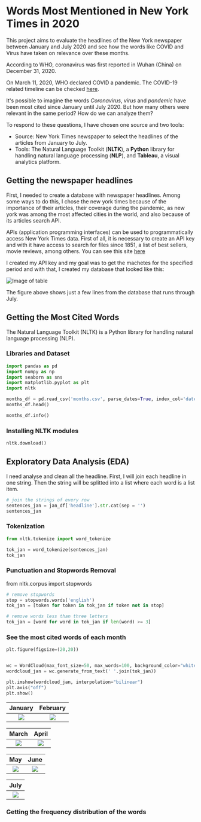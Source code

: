 # Words Most Mentioned in New York Times in 2020


This project aims to evaluate the headlines of the New York newspaper between January and July 2020 and see how the words like COVID and Virus have taken on relevance over these months. 

According to WHO, coronavirus was first reported in Wuhan (China) on December 31, 2020.

On March 11, 2020, WHO declared COVID a pandemic. The COVID-19 related timeline can be checked [here](https://www.who.int/news-room/detail/29-06-2020-covidtimeline).

It's possible to imagine the words _Coronavirus_, _virus_ and _pandemic_ have been most cited since January until July 2020. But how many others were relevant in the same period?  How do we can analyze them?

To respond to these questions, I have chosen one source and two tools:

- Source: New York Times newspaper to select the headlines of the articles from January to July.
- Tools: The Natural Language Toolkit (**NLTK**), a **Python** library for handling natural language processing (**NLP**), and **Tableau**, a visual analytics platform.



## Getting the newspaper headlines 

First, I needed to create a database with newspaper headlines. Among some ways to do this, I chose the new york times because of the importance of their articles, their coverage during the pandemic, as new york was among the most affected cities in the world, and also because of its articles search API.

APIs (application programming interfaces) can be used to programmatically access New York Times data. First of all, it is necessary to create an API key and with it have access to search for files since 1851, a list of best sellers, movie reviews, among others. You can see this site [here](https://developer.nytimes.com)

I created my API key and my goal was to get the machetes for the specified period and with that, I created my database that looked like this:

![Image of table](https://github.com/ssilvacris/coffee-and-code/blob/master/headline-articles.png)

The figure above shows just a few lines from the database that runs through July.


## Getting the Most Cited Words

The Natural Language Toolkit (NLTK) is a Python library for handling natural language processing (NLP).

### Libraries and Dataset
```python
import pandas as pd
import numpy as np
import seaborn as sns
import matplotlib.pyplot as plt
import nltk
```


```python
months_df = pd.read_csv('months.csv', parse_dates=True, index_col='date')
months_df.head()
```

```python
months_df.info()
```

### Installing NLTK modules
```python
nltk.download()
```

## Exploratory Data Analysis (EDA)

I need analyse and clean all the headline.
First, I will join each headline in one string.
Then the string will be  splitted into a list where each word is a list item.

```python
# join the strings of every row
sentences_jan = jan_df['headline'].str.cat(sep = '')
sentences_jan
```

### Tokenization

```python
from nltk.tokenize import word_tokenize

tok_jan = word_tokenize(sentences_jan)
tok_jan
```

### Punctuation and Stopwords Removal

from nltk.corpus import stopwords


```python
# remove stopwords
stop = stopwords.words('english')
tok_jan = [token for token in tok_jan if token not in stop]

# remove words less than three letters
tok_jan = [word for word in tok_jan if len(word) >= 3]
```

### See the most cited words of each month

```python
plt.figure(figsize=(20,20))


wc = WordCloud(max_font_size=50, max_words=100, background_color="white")
wordcloud_jan = wc.generate_from_text(' '.join(tok_jan))

plt.imshow(wordcloud_jan, interpolation="bilinear")
plt.axis("off")
plt.show()
```


January                    |  February                 
:-------------------------:|:-------------------------:
![](https://github.com/ssilvacris/coffee-and-code/blob/master/wordcloud_jan.png)  |  ![](https://github.com/ssilvacris/coffee-and-code/blob/master/wordcloud_feb.png)|


March                      |  April 
:-------------------------:|:-------------------------:
![](https://github.com/ssilvacris/coffee-and-code/blob/master/wordcloud_mar.png)  |  ![](https://github.com/ssilvacris/coffee-and-code/blob/master/wordcloud_apr.png)


May                        |  June 
:-------------------------:|:-------------------------:
![](https://github.com/ssilvacris/coffee-and-code/blob/master/wordcloud_may.png)  |  ![](https://github.com/ssilvacris/coffee-and-code/blob/master/wordcloud_jun.png)

July                       |   
:-------------------------:|
![](https://github.com/ssilvacris/coffee-and-code/blob/master/wordcloud_jul.png)  |  


### Getting the frequency distribution of the words

